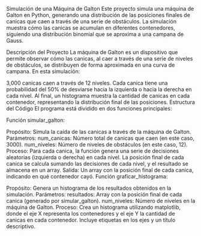 Simulación de una Máquina de Galton
Este proyecto simula una máquina de Galton en Python, generando una distribución de las posiciones finales de canicas que caen a través de una serie de obstáculos. La simulación muestra cómo las canicas se acumulan en diferentes contenedores, siguiendo una distribución binomial que se aproxima a una campana de Gauss.

Descripción del Proyecto
La máquina de Galton es un dispositivo que permite observar cómo las canicas, al caer a través de una serie de niveles de obstáculos, se distribuyen de forma aproximada en una curva de campana. En esta simulación:

3,000 canicas caen a través de 12 niveles.
Cada canica tiene una probabilidad del 50% de desviarse hacia la izquierda o hacia la derecha en cada nivel.
Al final, un histograma muestra la cantidad de canicas en cada contenedor, representando la distribución final de las posiciones.
Estructura del Código
El programa está dividido en dos funciones principales:

Función simular_galton:

Propósito: Simula la caída de las canicas a través de la máquina de Galton.
Parámetros:
num_canicas: Número total de canicas que caen (en este caso, 3000).
num_niveles: Número de niveles de obstáculos (en este caso, 12).
Proceso:
Para cada canica, la función genera una serie de decisiones aleatorias (izquierda o derecha) en cada nivel.
La posición final de cada canica se calcula sumando las decisiones de cada nivel, y el resultado se almacena en un array.
Salida: Un array con la posición final de cada canica, indicando en qué contenedor cayó.
Función graficar_histograma:

Propósito: Genera un histograma de los resultados obtenidos en la simulación.
Parámetros:
resultados: Array con la posición final de cada canica (generado por simular_galton).
num_niveles: Número de niveles en la máquina de Galton.
Proceso:
Crea un histograma utilizando matplotlib, donde el eje X representa los contenedores y el eje Y la cantidad de canicas en cada contenedor.
Incluye etiquetas en los ejes y un título descriptivo.

